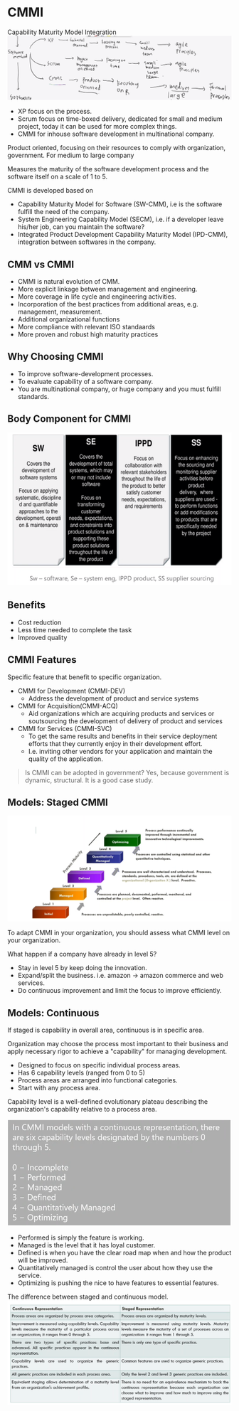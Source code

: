 
# CMMI
Capability Maturity Model Integration
![](attachments/Pasted%20image%2020211103132849.png)

- XP focus on the process.
- Scrum focus on time-boxed delivery, dedicated for small and medium project, today it can be used for more complex things.
- CMMI for inhouse software development in multinational company.

Product oriented, focusing on their resources to comply with organization, government.
For medium to large company

Measures the maturity of the software development process and the software itself on a scale of 1 to 5.

CMMI is developed based on
- Capability Maturity Model for Software (SW-CMM), i.e is the software fulfill the need of the company.
- System Engineering Capability Model (SECM), i.e. if a developer leave his/her job, can you maintain the software?
- Integrated Product Development Capability Maturity Model (IPD-CMM), integration between softwares in the company.

## CMM vs CMMI
- CMMI is natural evolution of CMM.
- More explicit linkage between management and engineering.
- More coverage in life cycle and engineering activities.
- Incorporation of the best practices from additional areas, e.g. management, measurement.
- Additional organizational functions
- More compliance with relevant ISO standaards
- More proven and robust high maturity practices

## Why Choosing CMMI
- To improve software-development processes.
- To evaluate capability of a software company.
- You are multinational company, or huge company and you must fulfill standards.
 
## Body Component for CMMI
![](attachments/Pasted%20image%2020211103133046.png)

## Benefits
- Cost reduction
- Less time needed to complete the task
- Improved quality

## CMMI Features
Specific feature that benefit to specific organization.
- CMMI for Development (CMMI-DEV)
	- Address the development of product and service systems
- CMMI for Acquisition(CMMI-ACQ) 
	- Aid organizations which are acquiring products and services or soutsourcing the development of delivery of product and services
- CMMI for Services (CMMI-SVC)
	- To get the same results and benefits in their service deployment efforts that they currently enjoy in their development effort.
	- I.e. inviting other vendors for your application and maintain the quality of the application.

> Is CMMI can be adopted in government? Yes, because government is dynamic, structural. It is a good case study.

## Models: Staged CMMI
![](attachments/Pasted%20image%2020211110125018.png)

To adapt CMMI in your organization, you should assess what CMMI level on your organization.

What happen if a company have already in level 5?
- Stay in level 5 by keep doing the innovation.
- Expand/split the business. i.e. amazon -> amazon commerce and web services.
- Do continuous improvement and limit the focus to improve efficiently.

## Models: Continuous
If staged is capability in overall area, continuous is in specific area.

Organization may choose the process most important to their business and apply necessary rigor to achieve a "capability" for managing development.
- Designed to focus on specific individual process areas.
- Has 6 capability levels (ranged from 0 to 5)
- Process areas are arranged into functional categories.
- Start with any process area.

Capability level is a well-defined evolutionary plateau describing the organization's capability relative to a process area.

![](attachments/Pasted%20image%2020211110131804.png)

- Performed is simply the feature is working.
- Managed is the level that it has loyal customer.
- Defined is when you have the clear road map when and how the product will be improved.
- Quantitatively managed is control the user about  how they use the service.
- Optimizing is pushing the nice to have features to essential features.

The difference between staged and continuous model.
![](attachments/Pasted%20image%2020211110132707.png)









